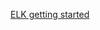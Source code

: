 [ELK getting started](https://www.elastic.co/blog/getting-started-with-the-elastic-stack-and-docker-compose/)